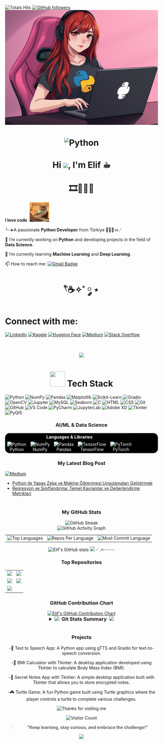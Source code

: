 ![Totals Hits](https://komarev.com/ghpvc/?username=elfgk&style=flat&color=red&label=PROFILE+VIEWS)
[![GitHub followers](https://img.shields.io/github/followers/elfgk?label=Follow&style=social)](https://github.com/elfgk) 
![Banner](https://github.com/elfgk/elfgk/blob/main/Created%20MemePfp%20(9).jpg)

<h1 align="center" style="border: none;">
        <img src="https://techstack-generator.vercel.app/python-icon.svg" alt="Python" width="150" height="150"/><br>
</h1>
<h1 align="center">  Hi <a href="https://www.linkedin.com/in/elfgk/"><img src="https://media.giphy.com/media/hvRJCLFzcasrR4ia7z/giphy.gif" width="5%"></a>, I'm Elif ☕︎ </h1>

<h1 align="center"> 🎞️🤎🧋🧸</h1>

  **I love code**&nbsp;&nbsp;![](cat-typing.gif)&nbsp;&nbsp;

╰┈➤A passionate **Python Developer** from Türkiye  👩🏻‍💻ᝰ.ᐟ

🔭 I’m currently working on **Python** and developing projects in the field of **Data Science**.

🌱 I’m currently learning **Machine Learning** and **Deep Learning**.

📫 How to reach me: [![Gmail Badge](https://img.shields.io/badge/-elfgk-c14438?style=flat&logo=Gmail&logoColor=white&link=mailto:elfgk148@gmail.com)](mailto:elifgk148@gmail.com)


<h1 align="center"> 𓍢ִ໋☕️✧˚ ༘ ⋆ </h1>

<h1> Connect with me: </h1>

[![LinkedIn](https://img.shields.io/badge/LinkedIn-0A66C2?style=for-the-badge&logo=linkedin&logoColor=white)](https://www.linkedin.com/in/elfgk/)
[![Kaggle](https://img.shields.io/badge/Kaggle-20BEFF?style=for-the-badge&logo=kaggle&logoColor=white)](https://www.kaggle.com/elfgkk)
[![Hugging Face](https://img.shields.io/badge/HuggingFace-9C30FF?style=for-the-badge&logo=huggingface&logoColor=white)](https://huggingface.co/elfgk)
[![Medium](https://img.shields.io/badge/Medium-%23000000.svg?style=for-the-badge&logo=medium&logoColor=white)](https://elfgk.medium.com/)
[![Stack Overflow](https://img.shields.io/badge/StackOverflow-FE7A16?style=for-the-badge&logo=stackoverflow&logoColor=white)](https://stackoverflow.com/users/27559679/elfgk)



<h1> </h1>

<h1>
  <p align="center">
    <img alig src="https://github-profile-trophy.vercel.app/?username=elfgk&theme=onedark&column=-1" />
  </p>
</h1>

<h1 align="center"><img src="https://media2.giphy.com/media/QssGEmpkyEOhBCb7e1/giphy.gif?cid=ecf05e47a0n3gi1bfqntqmob8g9aid1oyj2wr3ds3mg700bl&rid=giphy.gif" width="50px" height="50px"> Tech Stack</h1>



![Python](https://img.shields.io/badge/python-3776AB?style=for-the-badge&logo=python&logoColor=white)
![NumPy](https://img.shields.io/badge/numpy-013243?style=for-the-badge&logo=numpy&logoColor=white)
![Pandas](https://img.shields.io/badge/pandas-150458?style=for-the-badge&logo=pandas&logoColor=white)
![Matplotlib](https://img.shields.io/badge/matplotlib-0062AD?style=for-the-badge&logo=matplotlib&logoColor=white)
![Scikit-Learn](https://img.shields.io/badge/scikit--learn-F7931E?style=for-the-badge&logo=scikit-learn&logoColor=white)
![Gradio](https://img.shields.io/badge/gradio-40B5B5?style=for-the-badge&logo=gradio&logoColor=white)
![OpenCV](https://img.shields.io/badge/OpenCV-5C3EE8?style=for-the-badge&logo=open-cv&logoColor=white)
![Jupyter](https://img.shields.io/badge/jupyter-F37626?style=for-the-badge&logo=jupyter&logoColor=white)
![MySQL](https://img.shields.io/badge/mysql-4479A1?style=for-the-badge&logo=mysql&logoColor=white)
![Seaborn](https://img.shields.io/badge/seaborn-9E4F96?style=for-the-badge&logo=seaborn&logoColor=white)
![C](https://img.shields.io/badge/C-00599C?style=for-the-badge&logo=c&logoColor=white)
![HTML](https://img.shields.io/badge/HTML5-E34F26?style=for-the-badge&logo=html5&logoColor=white)
![CSS](https://img.shields.io/badge/CSS3-1572B6?style=for-the-badge&logo=css3&logoColor=white)
![Git](https://img.shields.io/badge/Git-F05032?style=for-the-badge&logo=git&logoColor=white)
![GitHub](https://img.shields.io/badge/GitHub-181717?style=for-the-badge&logo=github&logoColor=white)
![VS Code](https://img.shields.io/badge/VS_Code-0078D4?style=for-the-badge&logo=visualstudiocode&logoColor=white)
![PyCharm](https://img.shields.io/badge/PyCharm-000000?style=for-the-badge&logo=pycharm&logoColor=white)
![JupyterLab](https://img.shields.io/badge/Jupyter_Lab-F37626?style=for-the-badge&logo=jupyter&logoColor=white)
![Adobe XD](https://img.shields.io/badge/Adobe_XD-FF26BE?style=for-the-badge&logo=adobe-xd&logoColor=white)
![Tkinter](https://img.shields.io/badge/Tkinter-3776AB?style=for-the-badge&logo=python&logoColor=white)
![PyQt5](https://img.shields.io/badge/PyQt5-FF5F00?style=for-the-badge&logo=python&logoColor=white)




<h3 align="center">AI/ML & Data Science</h3>
<div align="center">
  <table style="background-color: black; color: white; border: none; border-radius: 15px; overflow: hidden;">
  <thead>
    <tr>
      <th colspan="5" align="center" style="color: white;">Languages & Libraries</th>
    </tr>
  </thead>
  <tbody>
    <tr>
      <td align="center" style="border: none;">
        <img src="https://techstack-generator.vercel.app/python-icon.svg" alt="Python" width="50" height="50"/><br>Python
      </td>
      <td align="center" style="border: none;">
        <img src="https://cdn.worldvectorlogo.com/logos/numpy-1.svg" alt="NumPy" width="50" height="50"/><br>NumPy
      </td>
      <td align="center" style="border: none;">
        <img src="https://github.com/valohai/ml-logos/blob/master/pandas.svg" alt="Pandas" width="80" height="50"/><br>Pandas
      </td>
      <td align="center" style="border: none;">
<!--         <img src="https://cdn.worldvectorlogo.com/logos/tensorflow-2.svg" alt="TensorFlow" width="50" height="50"/> -->
        <img src="https://github.com/KenanGain/KenanGain/blob/main/icons/Tensorflow.gif" alt="TensorFlow" width="80" height="70" /><br>TensorFlow
      </td>
      <td align="center" style="border: none;">
        <img src="https://skillicons.dev/icons?i=pytorch" alt="PyTorch" width="50" height="50"/><br>PyTorch
      </td>
    </tr>
  </tbody>
 </table>
</div>

<h3 align="center"> My Latest Blog Post</h3>

[![Medium](https://img.shields.io/badge/Medium-%23000000.svg?style=for-the-badge&logo=medium&logoColor=white)](https://elfgk.medium.com/) 


* [Python ile Yapay Zeka ve Makine Öğrenmesi Uygulamaları Geliştirmek](https://elfgk.medium.com/python-ile-yapay-zeka-ve-makine-%C3%B6%C4%9Frenmesi-uygulamalar%C4%B1-geli%C5%9Ftirmek-0b6bd8339be0)
* [Regresyon ve Sınıflandırma: Temel Kavramlar ve Değerlendirme Metrikleri](https://elfgk.medium.com/regresyon-ve-s%C4%B1n%C4%B1fland%C4%B1rma-temel-kavramlar-ve-de%C4%9Ferlendirme-metrikleri-c1a83ccae60d)




<h3 align="center"><br> My GitHub Stats <br></h3>

<div align="center">
 
  <img src="https://streak-stats.demolab.com/?user=elfgk&theme=highcontrast&hide_border=true" alt="GitHub Streak" />
  <br>
   <img src="https://github-readme-activity-graph.vercel.app/graph?username=elfgk&custom_title=Elif's%20GitHub%20Activity%20Graph&hide_border=true&border_radius=15&bg_color=000000&color=FFD700&line=1E90FF&point=1E90FF&area_color=000000&title_color=FFD700&area=true" alt="GitHub Activity Graph" />
<br>
<div align="center">
<table>
  <tr>
    <td>
      <img src="https://github-readme-stats.vercel.app/api/top-langs/?username=elfgk&hide=html&hide_border=true&layout=compact&langs_count=8&theme=highcontrast" alt="Top Languages">
    </td>
    <td>
      <img src="https://github-profile-summary-cards.vercel.app/api/cards/repos-per-language?username=elfgk&theme=highcontrast&hide_border=true" alt="Repos Per Language">
    </td>
    <td>
      <img src="https://github-profile-summary-cards.vercel.app/api/cards/most-commit-language?username=elfgk&theme=highcontrast&hide_border=true" alt="Most Commit Language">
    </td>
  </tr>
</table>

</div>

<img src="https://github-readme-stats.vercel.app/api?username=elfgk&hide_border=true&border_radius=15&show_icons=true&theme=highcontrast" alt="Elif's GitHub stats">

<img src="https://github-profile-summary-cards.vercel.app/api/cards/profile-details?username=elfgk&theme=highcontrast&hide_border=true">
-ˋˏ✄┈┈┈┈

### Top Repositories
<div align="center">
  <table>
    <tr>
      <td>
        <a href="https://github.com/elfgk/SecretNotes">
          <img src="https://github-readme-stats.vercel.app/api/pin/?username=elfgk&repo=SecretNotes&theme=highcontrast&hide_border=true&border_radius=15" />
        </a>
      </td>
      <td>
        <a href="https://github.com/elfgk/Turtle">
          <img src="https://github-readme-stats.vercel.app/api/pin/?username=elfgk&repo=Turtle&theme=highcontrast&hide_border=true&border_radius=15" />
        </a>
      </td>
    </tr>
    <tr>
      <td>
        <a href="https://github.com/elfgk/BMI">
          <img src="https://github-readme-stats.vercel.app/api/pin/?username=elfgk&repo=BMI&theme=highcontrast&hide_border=true&border_radius=15" />
        </a>
      </td>
      <td>
        <a href="https://github.com/elfgk/metinden-sese-cevirme">
          <img src="https://github-readme-stats.vercel.app/api/pin/?username=elfgk&repo=metinden-sese-cevirme&theme=highcontrast&hide_border=true&border_radius=15" />
        </a>
      </td>
    </tr>
    <tr>
      <td>
        <a href="https://github.com/elfgk/elfgk.github.io">
          <img src="https://github-readme-stats.vercel.app/api/pin/?username=elfgk&repo=elfgk.github.io&theme=highcontrast&hide_border=true&border_radius=15" />
        </a>
      </td>
    </tr>
  </table>
</div>




### GitHub Contribution Chart
<a href="https://github.com/elfgk">
    <img src="https://ghchart.rshah.org/elfgk" alt="Elif's GitHub Contribution Chart">
</a>


<details>
  <summary style="font-size: 1.17em; font-weight: bold;">
    <img src="https://github.com/SP-XD/SP-XD/blob/main/images/lightning.gif?raw=true" width="10" />&nbsp;&nbsp;Git Stats Summary&nbsp;&nbsp;<img src="https://github.com/SP-XD/SP-XD/blob/main/images/lightning.gif?raw=true" width="10" />
  </summary>
  
  <img src="https://myreadme.vercel.app/api/embed/elfgk?panels=userstatistics,toprepositories,toplanguages,commitgraph" alt="Elif's GitHub Stats">
      <img src="https://github-readme-bento.vercel.app/stats/elfgk?theme=dark" alt="Elif's GitHub Stats">
      <img src="https://stats.dooboo.io/api/github-stats-advanced?login=elfgk" alt="Advanced GitHub Stats for Elif" width="400">


</details>


<br>





### Projects

-🚀 Text to Speech App: A Python app using gTTS and Gradio for text-to-speech conversion.

-🚀 BMI Calculator with Tkinter: A desktop application developed using Tkinter to calculate Body Mass Index (BMI).

-📝 Secret Notes App with Tkinter: A simple desktop application built with Tkinter that allows you to store encrypted notes.

-🎮 Turtle Game: A fun Python game built using Turtle graphics where the player controls a turtle to complete various challenges.







<div align="center">

<img height="120" alt="Thanks for visiting me" width="100%" src="https://raw.githubusercontent.com/BrunnerLivio/brunnerlivio/master/images/marquee.svg" />
<br />

![Visitor Count](https://profile-counter.glitch.me/elfgk/count.svg)



> **"Keep learning, stay curious, and embrace the challenge!"**
<p align="center">
  <img src="https://capsule-render.vercel.app/api?type=waving&color=gradient&height=60&section=footer"/>
</p>
